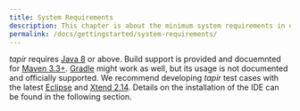 ```yaml
---
title: System Requirements
description: This chapter is about the minimum system requirements in order to maintain and run tapir tests.
permalink: /docs/gettingstarted/system-requirements/
---
```

<i>tapir</i> requires <a href="http://www.java.com/">Java 8</a> or above.
Build support is provided and docuemnted for [Maven 3.3+](https://maven.apache.org/). [Gradle](https://gradle.org/) might work as well, but its usage is not documented and officially supported.
We recommend developing <i>tapir</i> test cases with the latest [Eclipse](https://eclipse.org/) and [Xtend 2.14](http://www.eclipse.org/xtend/).
Details on the installation of the IDE can be found in the following section.
